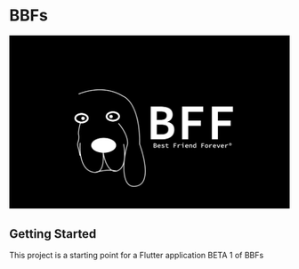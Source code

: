 # BBFs

![alt text](image.png)

## Getting Started

This project is a starting point for a Flutter application BETA 1 of BBFs
